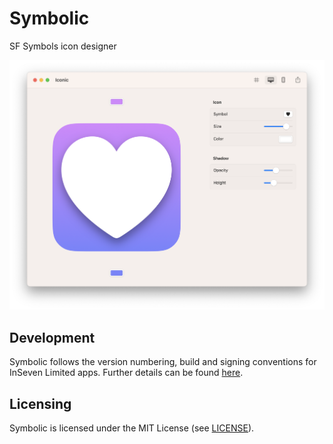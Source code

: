 # Symbolic

SF Symbols icon designer

<img src="screenshots/main.png" width="1012" />

## Development

Symbolic follows the version numbering, build and signing conventions for InSeven Limited apps. Further details can be found [here](https://github.com/inseven/build-documentation).

## Licensing

Symbolic is licensed under the MIT License (see [LICENSE](LICENSE)).
